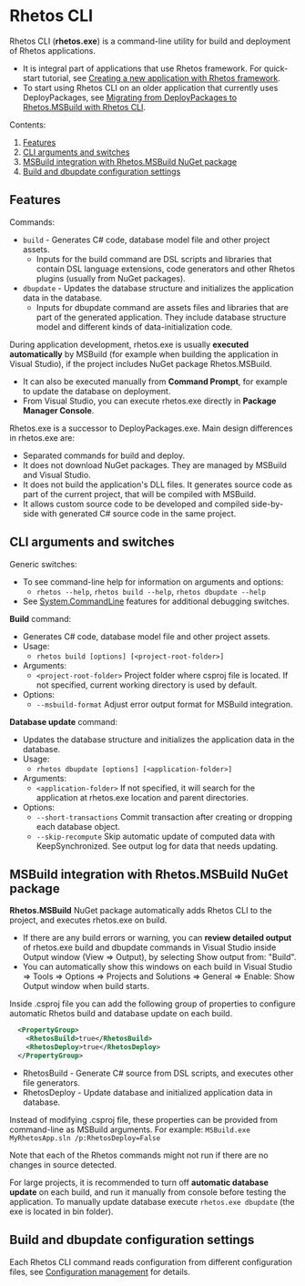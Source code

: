 # Rhetos CLI

Rhetos CLI (**rhetos.exe**) is a command-line utility for build and deployment of Rhetos applications.

* It is integral part of applications that use Rhetos framework.
  For quick-start tutorial, see [Creating a new application with Rhetos framework](Creating-a-new-application-with-Rhetos-framework).
* To start using Rhetos CLI on an older application that currently uses DeployPackages,
  see [Migrating from DeployPackages to Rhetos.MSBuild with Rhetos CLI](Migrating-from-DeployPackages-to-Rhetos-CLI).

Contents:

1. [Features](#features)
2. [CLI arguments and switches](#cli-arguments-and-switches)
3. [MSBuild integration with Rhetos.MSBuild NuGet package](#msbuild-integration-with-rhetosmsbuild-nuget-package)
4. [Build and dbupdate configuration settings](#build-and-dbupdate-configuration-settings)

## Features

Commands:

* `build` - Generates C# code, database model file and other project assets.
  * Inputs for the build command are DSL scripts and libraries that contain DSL language
    extensions, code generators and other Rhetos plugins (usually from NuGet packages).
* `dbupdate` - Updates the database structure and initializes the application data in the database.
  * Inputs for dbupdate command are assets files and libraries that are part of the generated
    application. They include database structure model and different kinds of data-initialization code.

During application development, rhetos.exe is usually **executed automatically** by MSBuild
(for example when building the application in Visual Studio),
if the project includes NuGet package Rhetos.MSBuild.

* It can also be executed manually from **Command Prompt**, for example to update the database on deployment.
* From Visual Studio, you can execute rhetos.exe directly in **Package Manager Console**.

Rhetos.exe is a successor to DeployPackages.exe. Main design differences in rhetos.exe are:

* Separated commands for build and deploy.
* It does not download NuGet packages. They are managed by MSBuild and Visual Studio.
* It does not build the application's DLL files. It generates source code as part of
  the current project, that will be compiled with MSBuild.
* It allows custom source code to be developed and compiled side-by-side with generated
  C# source code in the same project.

## CLI arguments and switches

Generic switches:

* To see command-line help for information on arguments and options:
  * `rhetos --help`, `rhetos build --help`, `rhetos dbupdate --help`
* See [System.CommandLine](https://github.com/dotnet/command-line-api/wiki/Features-overview)
  features for additional debugging switches.

**Build** command:

* Generates C# code, database model file and other project assets.
* Usage:
  * `rhetos build [options] [<project-root-folder>]`
* Arguments:
  * `<project-root-folder>` Project folder where csproj file is located. If not specified, current working directory is used by default.
* Options:
  * `--msbuild-format` Adjust error output format for MSBuild integration.

**Database update** command:

* Updates the database structure and initializes the application data in the database.
* Usage:
  * `rhetos dbupdate [options] [<application-folder>]`
* Arguments:
  * `<application-folder>` If not specified, it will search for the application at rhetos.exe location and parent directories.
* Options:
  * `--short-transactions` Commit transaction after creating or dropping each database object.
  * `--skip-recompute` Skip automatic update of computed data with KeepSynchronized. See output log for data that needs updating.

## MSBuild integration with Rhetos.MSBuild NuGet package

**Rhetos.MSBuild** NuGet package automatically adds Rhetos CLI to the project, and
executes rhetos.exe on build.

* If there are any build errors or warning, you can **review detailed output** of rhetos.exe
  build and dbupdate commands in Visual Studio inside Output window (View => Output),
  by selecting Show output from: "Build".
* You can automatically show this windows on each build in Visual Studio => Tools => Options
  => Projects and Solutions => General => Enable: Show Output window when build starts.

Inside .csproj file you can add the following group of properties to configure automatic
Rhetos build and database update on each build.

```xml
  <PropertyGroup>
    <RhetosBuild>true</RhetosBuild>
    <RhetosDeploy>true</RhetosDeploy>
  </PropertyGroup>
```

* RhetosBuild - Generate C# source from DSL scripts, and executes other file generators.
* RhetosDeploy - Update database and initialized application data in database.

Instead of modifying .csproj file, these properties can be provided from command-line
as MSBuild arguments.
For example: `MSBuild.exe MyRhetosApp.sln /p:RhetosDeploy=False`

Note that each of the Rhetos commands might not run if there are no changes in source detected.

For large projects, it is recommended to turn off **automatic database update** on each build,
and run it manually from console before testing the application.
To manually update database execute `rhetos.exe dbupdate` (the exe is located in bin folder).

## Build and dbupdate configuration settings

Each Rhetos CLI command reads configuration from different configuration files,
see [Configuration management](Configuration-management) for details.
